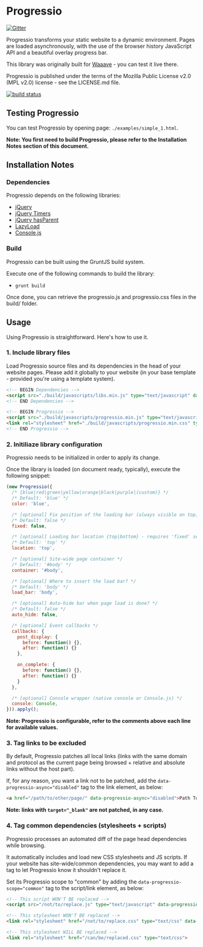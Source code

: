 Progressio
==========

[![Gitter](https://badges.gitter.im/Join%20Chat.svg)](https://gitter.im/valeriansaliou/progressio?utm_source=badge&utm_medium=badge&utm_campaign=pr-badge&utm_content=badge)

Progressio transforms your static website to a dynamic environment. Pages are loaded asynchronously, with the use of the browser history JavaScript API and a beautiful overlay progress bar.

This library was originally built for [Waaave](https://waaave.com/) - you can test it live there.

Progressio is published under the terms of the Mozilla Public License v2.0 (MPL v2.0) license - see the LICENSE.md file.

[![build status](https://ci.hakuma.holdings/projects/57/status.png?ref=master)](https://ci.hakuma.holdings/projects/57?ref=master)


## Testing Progressio

You can test Progressio by opening page: `./examples/simple_1.html`.

**Note: You first need to build Progressio, please refer to the Installation Notes section of this document.**


## Installation Notes

### Dependencies

Progressio depends on the following libraries:

* [jQuery](https://github.com/jquery/jquery)
* [jQuery Timers](https://github.com/patryk/jquery.timers)
* [jQuery hasParent](https://github.com/valeriansaliou/jquery.hasparent)
* [LazyLoad](https://github.com/rgrove/lazyload/)
* [Console.js](https://github.com/valeriansaliou/console.js)

### Build

Progressio can be built using the GruntJS build system.

Execute one of the following commands to build the library:

* `grunt build`

Once done, you can retrieve the progressio.js and progressio.css files in the build/ folder.


## Usage

Using Progressio is straightforward. Here's how to use it.

### 1. Include library files

Load Progressio source files and its dependencies in the head of your website pages. Please add it globally to your website (in your base template - provided you're using a template system).

```html
<!-- BEGIN Dependencies -->
<script src="./build/javascripts/libs.min.js" type="text/javascript" data-progressio-scope="common"></script>
<!-- END Dependencies -->

<!-- BEGIN Progressio -->
<script src="./build/javascripts/progressio.min.js" type="text/javascript" data-progressio-scope="common"></script>
<link rel="stylesheet" href="./build/javascripts/progressio.min.css" type="text/css" data-progressio-scope="common">
<!-- END Progressio -->
```


### 2. Initiliaze library configuration

Progressio needs to be initialized in order to apply its change.

Once the library is loaded (on document ready, typically), execute the following snippet:

```javascript
(new Progressio({
  /* {blue|red|green|yellow|orange|black|purple|(custom)} */
  /* Default: 'blue' */
  color: 'blue',

  /* [optional] Fix position of the loading bar (always visible on top, even when scrolling down) */
  /* Default: false */
  fixed: false,

  /* [optional] Loading bar location {top|bottom} - requires 'fixed' set to true */
  /* Default: 'top' */
  location: 'top',

  /* [optional] Site-wide page container */
  /* Default: '#body' */
  container: '#body',

  /* [optional] Where to insert the load bar? */
  /* Default: 'body' */
  load_bar: 'body',

  /* [optional] Auto-hide bar when page load is done? */
  /* Default: false */
  auto_hide: false,

  /* [optional] Event callbacks */
  callbacks: {
    post_display: {
      before: function() {},
      after: function() {}
    },

    on_complete: {
      before: function() {},
      after: function() {}
    }
  },

  /* [optional] Console wrapper (native console or Console.js) */
  console: Console,
})).apply();
```

**Note: Progressio is configurable, refer to the comments above each line for available values.**


### 3. Tag links to be excluded

By default, Progressio patches all local links (links with the same domain and protocol as the current page being browsed + relative and absolute links without the host part).

If, for any reason, you want a link not to be patched, add the `data-progressio-async="disabled"` tag to the link element, as below:

```html
<a href="/path/to/other/page/" data-progressio-async="disabled">Path To Other Page</a>
```

**Note: links with `target="_blank"` are not patched, in any case.**


### 4. Tag common dependencies (stylesheets + scripts)

Progressio processes an automated diff of the page head dependencies while browsing.

It automatically includes and load new CSS stylesheets and JS scripts. If your website has site-wide/common dependencies, you may want to add a tag to let Progressio know it shouldn't replace it.

Set its Progressio scope to "common" by adding the `data-progressio-scope="common"` tag to the script/link element, as below:

```html
<!-- This script WON'T BE replaced -->
<script src="/not/to/replace.js" type="text/javascript" data-progressio-scope="common"></script>

<!-- This stylesheet WON'T BE replaced -->
<link rel="stylesheet" href="/not/to/replace.css" type="text/css" data-progressio-scope="common">

<!-- This stylesheet WILL BE replaced -->
<link rel="stylesheet" href="/can/be/replaced.css" type="text/css">
```
